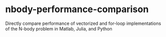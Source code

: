 # nbody-performance-comparison
Directly compare performance of vectorized and for-loop implementations of the N-body problem in Matlab, Julia, and Python
